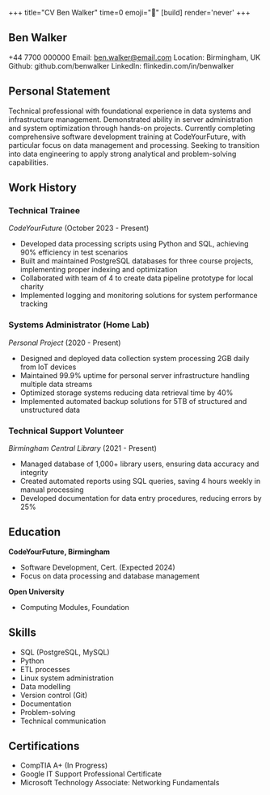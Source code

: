 +++
title="CV Ben Walker"
time=0
emoji="📝"
[build]
render='never'
+++

## Ben Walker

+44 7700 000000
Email: ben.walker@email.com
Location: Birmingham, UK
Github: github.com/benwalker
LinkedIn: flinkedin.com/in/benwalker

## Personal Statement

Technical professional with foundational experience in data systems and infrastructure management. Demonstrated ability in server administration and system optimization through hands-on projects. Currently completing comprehensive software development training at CodeYourFuture, with particular focus on data management and processing. Seeking to transition into data engineering to apply strong analytical and problem-solving capabilities.

## Work History

### Technical Trainee

_CodeYourFuture_ (October 2023 - Present)

- Developed data processing scripts using Python and SQL, achieving 90% efficiency in test scenarios
- Built and maintained PostgreSQL databases for three course projects, implementing proper indexing and optimization
- Collaborated with team of 4 to create data pipeline prototype for local charity
- Implemented logging and monitoring solutions for system performance tracking

### Systems Administrator (Home Lab)

_Personal Project_ (2020 - Present)

- Designed and deployed data collection system processing 2GB daily from IoT devices
- Maintained 99.9% uptime for personal server infrastructure handling multiple data streams
- Optimized storage systems reducing data retrieval time by 40%
- Implemented automated backup solutions for 5TB of structured and unstructured data

### Technical Support Volunteer

_Birmingham Central Library_ (2021 - Present)

- Managed database of 1,000+ library users, ensuring data accuracy and integrity
- Created automated reports using SQL queries, saving 4 hours weekly in manual processing
- Developed documentation for data entry procedures, reducing errors by 25%

## Education

**CodeYourFuture, Birmingham**

- Software Development, Cert. (Expected 2024)
- Focus on data processing and database management

**Open University**

- Computing Modules, Foundation

## Skills

- SQL (PostgreSQL, MySQL)
- Python
- ETL processes
- Linux system administration
- Data modelling
- Version control (Git)
- Documentation
- Problem-solving
- Technical communication

## Certifications

- CompTIA A+ (In Progress)
- Google IT Support Professional Certificate
- Microsoft Technology Associate: Networking Fundamentals
